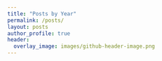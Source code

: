 ```yaml
---
title: "Posts by Year"
permalink: /posts/
layout: posts
author_profile: true
header:
  overlay_image: images/github-header-image.png
---
```

